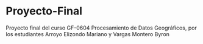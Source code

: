 # Proyecto-Final
Proyecto final del curso GF-0604 Procesamiento de Datos Geográficos, por los estudiantes Arroyo Elizondo Mariano y Vargas Montero Byron 
